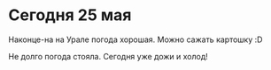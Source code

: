 # Сегодня 25 мая
Наконце-на на Урале погода хорошая. Можно сажать картошку :D

Не долго погода стояла. Сегодня уже дожи и холод!
